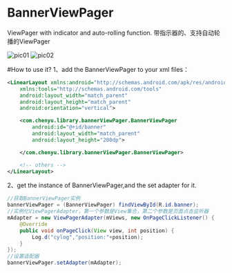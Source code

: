 # BannerViewPager
ViewPager with indicator and auto-rolling function.
带指示器的、支持自动轮播的ViewPager

![pic01](https://github.com/chenyuAndroid/BannerViewPager/blob/master/BannerViewPager/pic/banner01%20.gif)
![pic02](https://github.com/chenyuAndroid/BannerViewPager/blob/master/BannerViewPager/pic/banner02.gif)


#How to use it?
1、add the BannerViewPager to your xml files：
```xml
<LinearLayout xmlns:android="http://schemas.android.com/apk/res/android"
    xmlns:tools="http://schemas.android.com/tools"
    android:layout_width="match_parent"
    android:layout_height="match_parent"
    android:orientation="vertical">

    <com.chenyu.library.bannerViewPager.BannerViewPager
        android:id="@+id/banner"
        android:layout_width="match_parent"
        android:layout_height="200dp">

    </com.chenyu.library.bannerViewPager.BannerViewPager>

    <!-- others -->
</LinearLayout>
```

2、get the instance of BannerViewPager,and the set adapter for it.
```java
//获取BannerViewPager实例
bannerViewPager = (BannerViewPager) findViewById(R.id.banner);
//实例化ViewPagerAdapter，第一个参数是View集合，第二个参数是页面点击监听器
mAdapter = new ViewPagerAdapter(mViews, new OnPageClickListener() {
    @Override
    public void onPageClick(View view, int position) {
        Log.d("cylog","position:"+position);
    }
});
//设置适配器
bannerViewPager.setAdapter(mAdapter);
```

